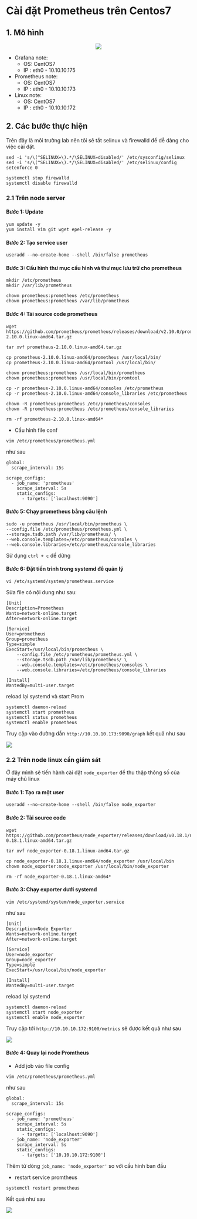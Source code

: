 # Cài đặt Prometheus trên Centos7 

## 1. Mô hình 

<div style="text-align:center"><img src="https://i.imgur.com/f0M10SP.png"></div>

- Grafana note:
    + OS: CentOS7
    + IP : eth0 - 10.10.10.175
- Prometheus note:
    + OS: CentOS7
    + IP : eth0 - 10.10.10.173
- Linux note:
    + OS: CentOS7
    + IP : eth0 - 10.10.10.172

## 2. Các bước thực hiện 

Trên đây là môi trường lab nên tôi sẽ tắt selinux và firewalld để dễ dàng cho việc cài đặt. 

```
sed -i 's/\(^SELINUX=\).*/\SELINUX=disabled/' /etc/sysconfig/selinux
sed -i 's/\(^SELINUX=\).*/\SELINUX=disabled/' /etc/selinux/config
setenforce 0

systemctl stop firewalld
systemctl disable firewalld
```

### 2.1 Trên node server

#### Bước 1: Update 

```
yum update -y
yum install vim git wget epel-release -y
```

#### Bước 2: Tạo service user 

```
useradd --no-create-home --shell /bin/false prometheus
```

#### Bước 3: Cấu hình thư mục cấu hình và thư mục lưu trữ cho prometheus 

```
mkdir /etc/prometheus
mkdir /var/lib/prometheus

chown prometheus:prometheus /etc/prometheus
chown prometheus:prometheus /var/lib/prometheus
```

#### Bước 4: Tải source code prometheus 

```
wget https://github.com/prometheus/prometheus/releases/download/v2.10.0/prometheus-2.10.0.linux-amd64.tar.gz

tar xvf prometheus-2.10.0.linux-amd64.tar.gz 

cp prometheus-2.10.0.linux-amd64/prometheus /usr/local/bin/
cp prometheus-2.10.0.linux-amd64/promtool /usr/local/bin/

chown prometheus:prometheus /usr/local/bin/prometheus
chown prometheus:prometheus /usr/local/bin/promtool

cp -r prometheus-2.10.0.linux-amd64/consoles /etc/prometheus
cp -r prometheus-2.10.0.linux-amd64/console_libraries /etc/prometheus

chown -R prometheus:prometheus /etc/prometheus/consoles
chown -R prometheus:prometheus /etc/prometheus/console_libraries

rm -rf prometheus-2.10.0.linux-amd64*
```

- Cấu hình file conf 

```
vim /etc/prometheus/prometheus.yml
```
như sau 

```
global:
  scrape_interval: 15s

scrape_configs:
  - job_name: 'prometheus'
    scrape_interval: 5s
    static_configs:
      - targets: ['localhost:9090']
```

#### Bước 5: Chạy prometheus bằng câu lệnh 

```
sudo -u prometheus /usr/local/bin/prometheus \
--config.file /etc/prometheus/prometheus.yml \
--storage.tsdb.path /var/lib/prometheus/ \
--web.console.templates=/etc/prometheus/consoles \
--web.console.libraries=/etc/prometheus/console_libraries
```

Sử dụng `ctrl + c` để dừng 

#### Bước 6: Đặt tiến trình trong systemd để quản lý 

```
vi /etc/systemd/system/prometheus.service
```

Sửa file có nội dung như sau: 

```
[Unit]
Description=Prometheus
Wants=network-online.target
After=network-online.target

[Service]
User=prometheus
Group=prometheus
Type=simple
ExecStart=/usr/local/bin/prometheus \
    --config.file /etc/prometheus/prometheus.yml \
    --storage.tsdb.path /var/lib/prometheus/ \
    --web.console.templates=/etc/prometheus/consoles \
    --web.console.libraries=/etc/prometheus/console_libraries

[Install]
WantedBy=multi-user.target
```

reload lại systemd và start Prom 

```
systemctl daemon-reload
systemctl start prometheus
systemctl status prometheus
systemctl enable prometheus
```

Truy cập vào đường dẫn `http://10.10.10.173:9090/graph` kết quả như sau 

<img src="https://i.imgur.com/gG7GxIn.png">

### 2.2 Trên node linux cần giám sát 

Ở đây mình sẽ tiến hành cài đặt `node_exporter` để thu thập thông số của máy chủ linux 

#### Bước 1: Tạo ra một user 

```
useradd --no-create-home --shell /bin/false node_exporter
```

#### Bước 2: Tải source code 

```
wget https://github.com/prometheus/node_exporter/releases/download/v0.18.1/node_exporter-0.18.1.linux-amd64.tar.gz

tar xvf node_exporter-0.18.1.linux-amd64.tar.gz

cp node_exporter-0.18.1.linux-amd64/node_exporter /usr/local/bin
chown node_exporter:node_exporter /usr/local/bin/node_exporter

rm -rf node_exporter-0.18.1.linux-amd64*
```

#### Bước 3: Chạy exporter dưới systemd 

```
vim /etc/systemd/system/node_exporter.service
```

như sau 

```
[Unit]
Description=Node Exporter
Wants=network-online.target
After=network-online.target

[Service]
User=node_exporter
Group=node_exporter
Type=simple
ExecStart=/usr/local/bin/node_exporter

[Install]
WantedBy=multi-user.target
```

reload lại systemd 

```
systemctl daemon-reload
systemctl start node_exporter
systemctl enable node_exporter
```

Truy cập tới `http://10.10.10.172:9100/metrics` sẽ được kết quả như sau 

<img src="https://i.imgur.com/HLwCmwk.png">

#### Bước 4: Quay lại node Promtheus 

- Add job vào file config 

```
vim /etc/prometheus/prometheus.yml
```

như sau 

```
global:
  scrape_interval: 15s

scrape_configs:
  - job_name: 'prometheus'
    scrape_interval: 5s
    static_configs:
      - targets: ['localhost:9090']
  - job_name: 'node_exporter'
    scrape_interval: 5s
    static_configs:
      - targets: ['10.10.10.172:9100']
```

Thêm từ dòng `job_name: 'node_exporter'` so với cấu hình ban đầu 

- restart service promtheus 

```
systemctl restart prometheus
```

Kết quả như sau 

<img src="https://i.imgur.com/ajkfo44.png">